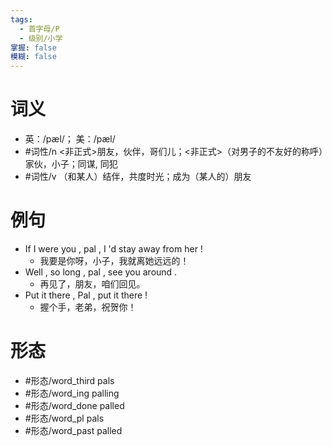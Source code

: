 ```yaml
---
tags:
  - 首字母/P
  - 级别/小学
掌握: false
模糊: false
---
```

# 词义
- 英：/pæl/； 美：/pæl/
- #词性/n  <非正式>朋友，伙伴，哥们儿；<非正式>（对男子的不友好的称呼）家伙，小子；同谋, 同犯
- #词性/v  （和某人）结伴，共度时光；成为（某人的）朋友
# 例句
- If I were you , pal , I 'd stay away from her !
	- 我要是你呀，小子，我就离她远远的！
- Well , so long , pal , see you around .
	- 再见了，朋友，咱们回见。
- Put it there , Pal , put it there !
	- 握个手，老弟，祝贺你！
# 形态
- #形态/word_third pals
- #形态/word_ing palling
- #形态/word_done palled
- #形态/word_pl pals
- #形态/word_past palled
